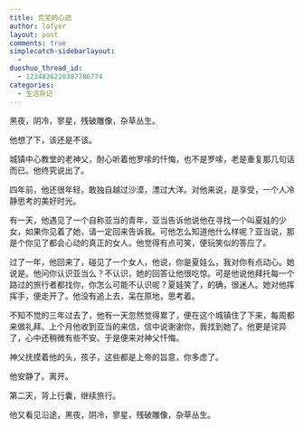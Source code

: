 ```yaml
---
title: 荒芜的心迹
author: lofyer
layout: post
comments: true
simplecatch-sidebarlayout:
  - 
duoshuo_thread_id:
  - 1234836220387786774
categories:
  - 生活杂记
---
```

黑夜，阴冷，寥星，残破雕像，杂草丛生。

他想了下，该还是不该。

城镇中心教堂的老神父，耐心听着他罗嗦的忏悔，也不是罗嗦，老是重复那几句话而已。他终究说出了。

四年前，他还很年轻，敢独自越过沙漠，漂过大洋。对他来说，是享受，一个人冷静思考的美好时光。

有一天，他遇见了一个自称亚当的青年，亚当告诉他说他在寻找一个叫夏娃的少女，如果你见着了她，请一定回来告诉我。可他怎么知道他什么样呢？亚当说，那是个你见了都会心动的真正的女人。他觉得有点可笑，便玩笑似的答应了。

过了一年，他回来了，碰见了一个女人，他说，你是夏娃么，我对你有点动心。她说是。他问你认识亚当么？不认识，她的回答让他很吃惊。可是他说他拜托每一个路过的旅行者都找你，你怎么可能不认识呢？夏娃笑了，的确，很迷人。她对他挥挥手，便走开了。他没有追上去，呆在原地，思考着。

不知不觉的三年过去了，他有一天忽然觉得累了，便在这个城镇住了下来，每周都来做礼拜。上个月他收到亚当的来信，信中说谢谢你，我找到她了。他更是诧异了，心中还稍微有些不安。于是便来对神父忏悔。

神父抚摸着他的头，孩子，这些都是上帝的旨意，你多虑了。

他安静了。离开。

第二天，背上行囊，继续旅行。

他又看见沿途，黑夜，阴冷，寥星，残破雕像，杂草丛生。